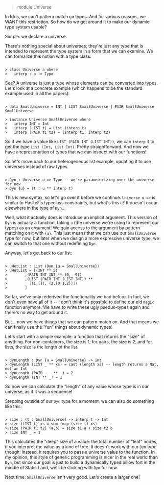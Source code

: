 > module Universe

In Idris, we can't pattern match on types. And for various reasons, we WANT this
restriction. So how do we get around it to make our dynamic type system usable?

Simple: we declare a universe.

There's nothing special about universes; they're just any type that is intended
to represent the type system in a form that we can examine. We can formalize this
notion with a type class:

```

> class Universe a where
>   interp : a -> Type

```

See? A universe is just a type whose elements can be converted into types. Let's
look at a concrete example (which happens to be the standard example used in all
the papers):

```

> data SmallUniverse = INT | LIST SmallUniverse | PAIR SmallUniverse SmallUniverse

> instance Universe SmallUniverse where
>   interp INT = Int
>   interp (LIST t) = List (interp t)
>   interp (PAIR t1 t2) = (interp t1, interp t2)

```

So if we have a value like `LIST (PAIR INT (LIST INT))`, we can `interp` it to get
the type `List (Int, List Int)`. Pretty straightforward. And now we have a representation
of types that we can inspect with our functions!

So let's move back to our heterogeneous list example, updating it to use universes
instead of raw types.

```

> Dyn : Universe u => Type -- we're parameterizing over the universe for now
> Dyn {u} = (t : u ** interp t)

```

This is new syntax, so let's go over it before we continue. `Universe u =>` is similar
to Haskell's typeclass constraints, but what's this `u`? It doesn't occur elsewhere
in the type of `Dyn`...

Well, what it actually does is introduce an implicit argument. This version of `Dyn` is
actually a function, taking `u` (the universe we're using to represent our types) as an
argument! We gain access to the argument by pattern matching on it with `{u}`. This just
means that we can use our `SmallUniverse` type for now, but later when we design a more
expressive universe type, we can switch to that one without redefining `Dyn`.

Anyway, let's get back to our list:

```

> uHetList : List (Dyn {u = SmallUniverse})
> uHetList = [(INT ** 5)
>  	     ,(PAIR INT INT ** (0, -9))
>	     ,(LIST (PAIR INT (LIST INT)) **
>	       [(1,[]), (2,[0,1,2])])
>	     ]

```

So far, we've only rederived the functionality we had before. In fact, we don't even
have all of it -- I don't think it's possible to define our old `magic` function anymore.
We have to write these ugly pseduo-types again and there's no way to get around it.

But... now we have things that we can pattern match on. And that means we can finally use
the "fun" things about dynamic types!

Let's start with a simple example: a function that returns the "size" of anything. For
non-containers, the size is 1; for pairs, the size is 2; and for lists, the size is the
length of the list.

```

> dynLength : Dyn {u = SmallUniverse} -> Int
> dynLength (LIST _ ** xs) = cast (length xs) -- length returns a Nat, not an Int
> dynLength (PAIR _ _ ** _) = 2
> dynLength (INT ** _) = 1

```

So now we can calculate the "length" of any value whose type is in our universe, as if
it was a sequence!

Stepping outside of our `Dyn` type for a moment, we can also do something like this:

```

> size : (t : SmallUniverse) -> interp t -> Int
> size (LIST t) xs = sum (map (size t) xs)
> size (PAIR t1 t2) (a,b) = size t1 a + size t2 b
> size INT _ = 1

```

This calculates the "deep" size of a value: the total number of "leaf" nodes, if you interpret
the value as a kind of tree. It doesn't work with our `Dyn` type though; instead, it
requires you to pass a universe value to the function. In my opinion, this style of
generic programming is nicer in the real world than `Dyn`, but since our goal is just
to build a dynamically typed pillow fort in the middle of Static Land, we'll be sticking
with `Dyn` for now.

Next time: `SmallUniverse` isn't very good. Let's create a larger one!